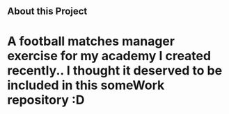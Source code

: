 
## About this Project
# A football matches manager exercise for my academy I created recently.. I thought it deserved to be included in this someWork repository :D 

